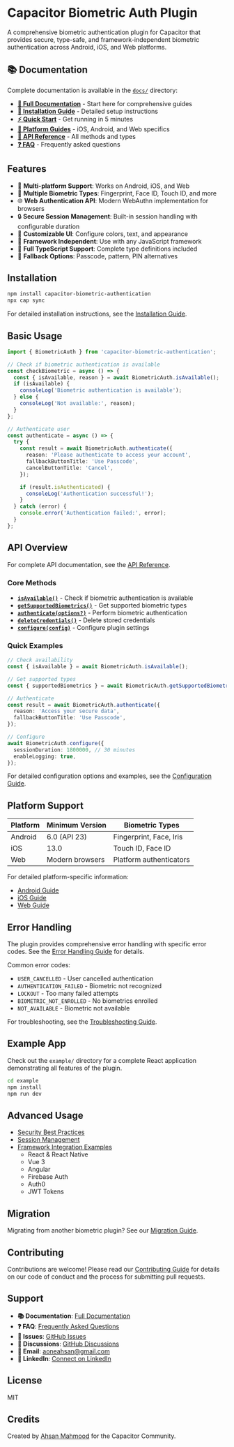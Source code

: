 # Capacitor Biometric Auth Plugin

A comprehensive biometric authentication plugin for Capacitor that provides secure, type-safe, and framework-independent biometric authentication across Android, iOS, and Web platforms.

## 📚 Documentation

Complete documentation is available in the [`docs/`](./docs/) directory:

- **[📖 Full Documentation](./docs/README.md)** - Start here for comprehensive guides
- **[🚀 Installation Guide](./docs/getting-started/installation.md)** - Detailed setup instructions
- **[⚡ Quick Start](./docs/getting-started/quick-start.md)** - Get running in 5 minutes
- **[📱 Platform Guides](./docs/platform-guides/)** - iOS, Android, and Web specifics
- **[🔧 API Reference](./docs/api-reference/methods.md)** - All methods and types
- **[❓ FAQ](./docs/migration/faq.md)** - Frequently asked questions

## Features

- 🔐 **Multi-platform Support**: Works on Android, iOS, and Web
- 📱 **Multiple Biometric Types**: Fingerprint, Face ID, Touch ID, and more
- 🌐 **Web Authentication API**: Modern WebAuthn implementation for browsers
- 🔒 **Secure Session Management**: Built-in session handling with configurable duration
- 🎨 **Customizable UI**: Configure colors, text, and appearance
- 🔧 **Framework Independent**: Use with any JavaScript framework
- 📝 **Full TypeScript Support**: Complete type definitions included
- 🔄 **Fallback Options**: Passcode, pattern, PIN alternatives

## Installation

```bash
npm install capacitor-biometric-authentication
npx cap sync
```

For detailed installation instructions, see the [Installation Guide](./docs/getting-started/installation.md).

## Basic Usage

```typescript
import { BiometricAuth } from 'capacitor-biometric-authentication';

// Check if biometric authentication is available
const checkBiometric = async () => {
  const { isAvailable, reason } = await BiometricAuth.isAvailable();
  if (isAvailable) {
    consoleLog('Biometric authentication is available');
  } else {
    consoleLog('Not available:', reason);
  }
};

// Authenticate user
const authenticate = async () => {
  try {
    const result = await BiometricAuth.authenticate({
      reason: 'Please authenticate to access your account',
      fallbackButtonTitle: 'Use Passcode',
      cancelButtonTitle: 'Cancel',
    });

    if (result.isAuthenticated) {
      consoleLog('Authentication successful!');
    }
  } catch (error) {
    console.error('Authentication failed:', error);
  }
};
```

## API Overview

For complete API documentation, see the [API Reference](./docs/api-reference/methods.md).

### Core Methods

- **[`isAvailable()`](./docs/api-reference/methods.md#isavailable)** - Check if biometric authentication is available
- **[`getSupportedBiometrics()`](./docs/api-reference/methods.md#getsupportedbiometrics)** - Get supported biometric types
- **[`authenticate(options?)`](./docs/api-reference/methods.md#authenticate)** - Perform biometric authentication
- **[`deleteCredentials()`](./docs/api-reference/methods.md#deletecredentials)** - Delete stored credentials
- **[`configure(config)`](./docs/api-reference/methods.md#configure)** - Configure plugin settings

### Quick Examples

```typescript
// Check availability
const { isAvailable } = await BiometricAuth.isAvailable();

// Get supported types
const { supportedBiometrics } = await BiometricAuth.getSupportedBiometrics();

// Authenticate
const result = await BiometricAuth.authenticate({
  reason: 'Access your secure data',
  fallbackButtonTitle: 'Use Passcode',
});

// Configure
await BiometricAuth.configure({
  sessionDuration: 1800000, // 30 minutes
  enableLogging: true,
});
```

For detailed configuration options and examples, see the [Configuration Guide](./docs/configuration/options.md).

## Platform Support

| Platform | Minimum Version | Biometric Types         |
| -------- | --------------- | ----------------------- |
| Android  | 6.0 (API 23)    | Fingerprint, Face, Iris |
| iOS      | 13.0            | Touch ID, Face ID       |
| Web      | Modern browsers | Platform authenticators |

For detailed platform-specific information:

- [Android Guide](./docs/platform-guides/android.md)
- [iOS Guide](./docs/platform-guides/ios.md)
- [Web Guide](./docs/platform-guides/web.md)

## Error Handling

The plugin provides comprehensive error handling with specific error codes. See the [Error Handling Guide](./docs/error-handling/overview.md) for details.

Common error codes:

- `USER_CANCELLED` - User cancelled authentication
- `AUTHENTICATION_FAILED` - Biometric not recognized
- `LOCKOUT` - Too many failed attempts
- `BIOMETRIC_NOT_ENROLLED` - No biometrics enrolled
- `NOT_AVAILABLE` - Biometric not available

For troubleshooting, see the [Troubleshooting Guide](./docs/error-handling/troubleshooting.md).

## Example App

Check out the `example/` directory for a complete React application demonstrating all features of the plugin.

```bash
cd example
npm install
npm run dev
```

## Advanced Usage

- [Security Best Practices](./docs/advanced-usage/security.md)
- [Session Management](./docs/advanced-usage/session-management.md)
- [Framework Integration Examples](./docs/advanced-usage/integration-examples.md)
  - React & React Native
  - Vue 3
  - Angular
  - Firebase Auth
  - Auth0
  - JWT Tokens

## Migration

Migrating from another biometric plugin? See our [Migration Guide](./docs/migration/from-other-plugins.md).

## Contributing

Contributions are welcome! Please read our [Contributing Guide](CONTRIBUTING.md) for details on our code of conduct and the process for submitting pull requests.

## Support

- **📚 Documentation**: [Full Documentation](./docs/README.md)
- **❓ FAQ**: [Frequently Asked Questions](./docs/migration/faq.md)
- **🐛 Issues**: [GitHub Issues](https://github.com/aoneahsan/capacitor-biometric-authentication/issues)
- **💬 Discussions**: [GitHub Discussions](https://github.com/aoneahsan/capacitor-biometric-authentication/discussions)
- **📧 Email**: [aoneahsan@gmail.com](mailto:aoneahsan@gmail.com)
- **🔗 LinkedIn**: [Connect on LinkedIn](https://linkedin.com/in/aoneahsan)

## License

MIT

## Credits

Created by [Ahsan Mahmood](https://aoneahsan.com) for the Capacitor Community.
